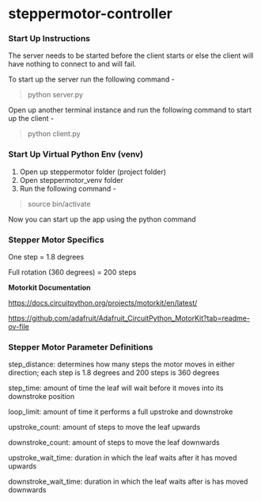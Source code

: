 # steppermotor-controller

### Start Up Instructions
The server needs to be started before the client starts or else the client will have nothing to connect to and will fail.

To start up the server run the following command -
> python server.py

Open up another terminal instance and run the following command to start up the client -
> python client.py

### Start Up Virtual Python Env (venv)
1. Open up steppermotor folder (project folder)
2. Open steppermotor_venv folder
3. Run the following command -
> source bin/activate

Now you can start up the app using the python command

### Stepper Motor Specifics
One step = 1.8 degrees

Full rotation (360 degrees) = 200 steps

<b>Motorkit Documentation</b>

https://docs.circuitpython.org/projects/motorkit/en/latest/

https://github.com/adafruit/Adafruit_CircuitPython_MotorKit?tab=readme-ov-file


### Stepper Motor Parameter Definitions
step_distance: determines how many steps the motor moves in either direction; each step is 1.8 degrees and 200 steps is 360 degrees

step_time: amount of time the leaf will wait before it moves into its downstroke position

loop_limit: amount of time it performs a full upstroke and downstroke

upstroke_count: amount of steps to move the leaf upwards

downstroke_count: amount of steps to move the leaf downwards

upstroke_wait_time: duration in which the leaf waits after it has moved upwards

downstroke_wait_time: duration in which the leaf waits after is has moved downwards

